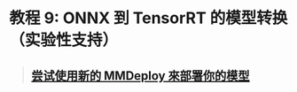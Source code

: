 # 教程 9: ONNX 到 TensorRT 的模型转换（实验性支持）


> ## [尝试使用新的 MMDeploy 來部署你的模型](https://mmdeploy.readthedocs.io/)
